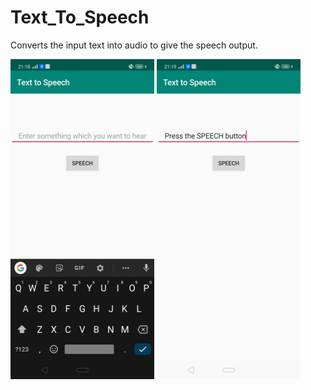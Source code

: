 # Text_To_Speech
Converts the input text into audio to give the speech output.

<p>
<img src="https://github.com/siddheshkothadi/Text_To_Speech/blob/master/screenshots/Screenshot_2020-02-22-21-18-27-87_2d60886c7bdb3235a453649bf8e2e46e.png" height="512" width="230"/>
<img src="https://github.com/siddheshkothadi/Text_To_Speech/blob/master/screenshots/Screenshot_2020-02-22-21-19-49-93_2d60886c7bdb3235a453649bf8e2e46e.png" height="512" width="230"/>
</p>
